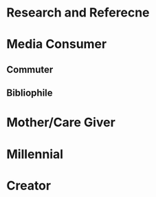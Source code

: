 # Research and Referecne

# Media Consumer

## Commuter

## Bibliophile

# Mother/Care Giver

# Millennial

# Creator






